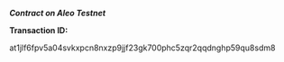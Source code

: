 ***Contract on Aleo Testnet***

**Transaction ID:**

at1jlf6fpv5a04svkxpcn8nxzp9jjf23gk700phc5zqr2qqdnghp59qu8sdm8
